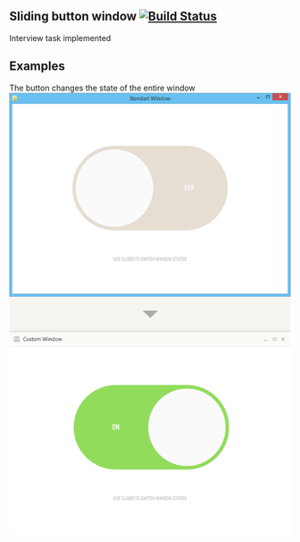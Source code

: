 ## Sliding button window [![Build Status](https://travis-ci.com/kqf/button-task-qt5.svg?branch=master)](https://travis-ci.com/kqf/button-task-qt5)
Interview task implemented

## Examples
The button changes the state of the entire window 
![example](Assets/images/example.png)

